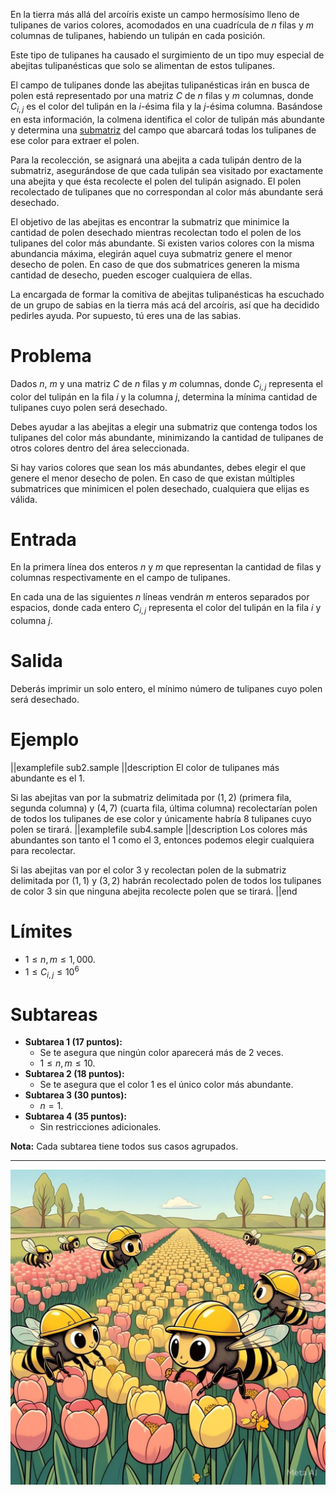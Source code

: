 En la tierra más allá del arcoíris existe un campo hermosísimo lleno de tulipanes de varios colores, acomodados en una cuadrícula de $n$ filas y $m$ columnas de tulipanes, habiendo un tulipán en cada posición.

Este tipo de tulipanes ha causado el surgimiento de un tipo muy especial de abejitas tulipanésticas que solo se alimentan de estos tulipanes.

El campo de tulipanes donde las abejitas tulipanésticas irán en busca de polen está representado por una matriz $C$ de $n$ filas y $m$ columnas, donde $C_{i,j}$ es el color del tulipán en la $i$-ésima fila y la $j$-ésima columna. Basándose en esta información, la colmena identifica el color de tulipán más abundante y determina una [submatriz](https://omegaup.com/docs/Glosario-OFMI.pdf) del campo que abarcará todas los tulipanes de ese color para extraer el polen.

Para la recolección, se asignará una abejita a cada tulipán dentro de la submatriz, asegurándose de que cada tulipán sea visitado por exactamente una abejita y que ésta recolecte el polen del tulipán asignado. El polen recolectado de tulipanes que no correspondan al color más abundante será desechado.

El objetivo de las abejitas es encontrar la submatriz que minimice la cantidad de polen desechado mientras recolectan todo el polen de los tulipanes del color más abundante. Si existen varios colores con la misma abundancia máxima, elegirán aquel cuya submatriz genere el menor desecho de polen. En caso de que dos submatrices generen la misma cantidad de desecho, pueden escoger cualquiera de ellas.

La encargada de formar la comitiva de abejitas tulipanésticas ha escuchado de un grupo de sabias en la tierra más acá del arcoíris, así que ha decidido pedirles ayuda. Por supuesto, tú eres una de las sabias.

# Problema

Dados $n$, $m$ y una matriz $C$ de $n$ filas y $m$ columnas, donde $C_{i,j}$ representa el color del tulipán en la fila $i$ y la columna $j$, determina la mínima cantidad de tulipanes cuyo polen será desechado.

Debes ayudar a las abejitas a elegir una submatriz que contenga todos los tulipanes del color más abundante, minimizando la cantidad de tulipanes de otros colores dentro del área seleccionada.

Si hay varios colores que sean los más abundantes, debes elegir el que genere el menor desecho de polen. En caso de que existan múltiples submatrices que minimicen el polen desechado, cualquiera que elijas es válida.

# Entrada

En la primera línea dos enteros $n$ y $m$ que representan la cantidad de filas y columnas respectivamente en el campo de tulipanes.

En cada una de las siguientes $n$ líneas vendrán $m$ enteros separados por espacios, donde cada entero $C_{i, j}$ representa el color del tulipán en la fila $i$ y columna $j$.

# Salida

Deberás imprimir un solo entero, el mínimo número de tulipanes cuyo polen será desechado.

# Ejemplo

||examplefile
sub2.sample
||description
El color de tulipanes más abundante es el $1$.

Si las abejitas van por la submatriz delimitada por $(1, 2)$ (primera fila, segunda columna) y $(4, 7)$ (cuarta fila, última columna) recolectarían polen de todos los tulipanes de ese color y únicamente habría $8$ tulipanes cuyo polen se tirará.
||examplefile
sub4.sample
||description
Los colores más abundantes son tanto el $1$ como el $3$, entonces podemos elegir cualquiera para recolectar.

Si las abejitas van por el color $3$ y recolectan polen de la submatriz delimitada por $(1, 1)$ y $(3, 2)$ habrán recolectado polen de todos los tulipanes de color $3$ sin que ninguna abejita recolecte polen que se tirará.
||end

# Límites

- $1 \leq n, m \leq 1,000$.
- $1 \leq C_{i, j} \leq 10^6$

# Subtareas

- **Subtarea 1 (17 puntos):**
  - Se te asegura que ningún color aparecerá más de $2$ veces.
  - $1 \leq n, m \leq 10$.
- **Subtarea 2 (18 puntos):**
  - Se te asegura que el color $1$ es el único color más abundante.
- **Subtarea 3 (30 puntos):**
  - $n = 1$.
- **Subtarea 4 (35 puntos):**
  - Sin restricciones adicionales.

**Nota:** Cada subtarea tiene todos sus casos agrupados.

---

![](tulipanes.jpeg 'Abejitas tulipanésticas en busca de polen.')
